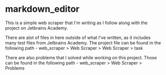 # markdown_editor
This is a simple web scraper that I'm writing as I follow along with the project on Jetbrains Academy.

There are alot of files in here outside of what I've written, as it includes many test files from Jetbrains Academy. The project file can be found in the following path - 
web_scraper > Web Scraper > Web Scraper > task

There are also problems that I solved while working on this project. Those can be found in the following path - 
web_scraper > Web Scraper > Problems
